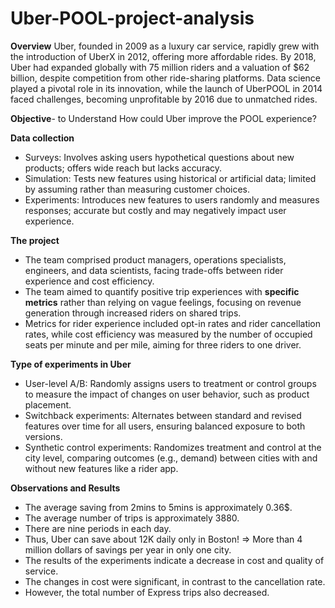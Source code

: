 # Uber-POOL-project-analysis

**Overview**
Uber, founded in 2009 as a luxury car service, rapidly grew with the introduction of UberX in 2012, offering more affordable rides. By 2018, Uber had expanded globally with 75 million riders and a valuation of $62 billion, despite competition from other ride-sharing platforms. Data science played a pivotal role in its innovation, while the launch of UberPOOL in 2014 faced challenges, becoming unprofitable by 2016 due to unmatched rides.

**Objective**- to Understand How could Uber improve the POOL experience?

**Data collection**
- Surveys: Involves asking users hypothetical questions about new products; offers wide reach but lacks accuracy.
- Simulation: Tests new features using historical or artificial data; limited by assuming rather than measuring customer choices.
- Experiments: Introduces new features to users randomly and measures responses; accurate but costly and may negatively impact user experience.

**The project**
- The team comprised product managers, operations specialists, engineers, and data scientists, facing trade-offs
between rider experience and cost efficiency.
- The team aimed to quantify positive trip experiences with **specific metrics** rather than relying on vague feelings,
focusing on revenue generation through increased riders on shared trips.
- Metrics for rider experience included opt-in rates and rider cancellation rates, while cost efficiency was
measured by the number of occupied seats per minute and per mile, aiming for three riders to one driver.

**Type of experiments in Uber**
- User-level A/B: Randomly assigns users to treatment or control groups to measure the impact of changes on user behavior, such as product placement.
- Switchback experiments: Alternates between standard and revised features over time for all users, ensuring balanced exposure to both versions.
- Synthetic control experiments: Randomizes treatment and control at the city level, comparing outcomes (e.g., demand) between cities with and without new features like a rider app.

**Observations and Results**
- The average saving from 2mins to 5mins is approximately 0.36$.
- The average number of trips is approximately 3880.
- There are nine periods in each day.
- Thus, Uber can save about 12K daily only in Boston!
⇒ More than 4 million dollars of savings per year in only one city.
- The results of the experiments indicate a decrease in cost and quality of service.
- The changes in cost were significant, in contrast to the cancellation rate.
- However, the total number of Express trips also decreased.
